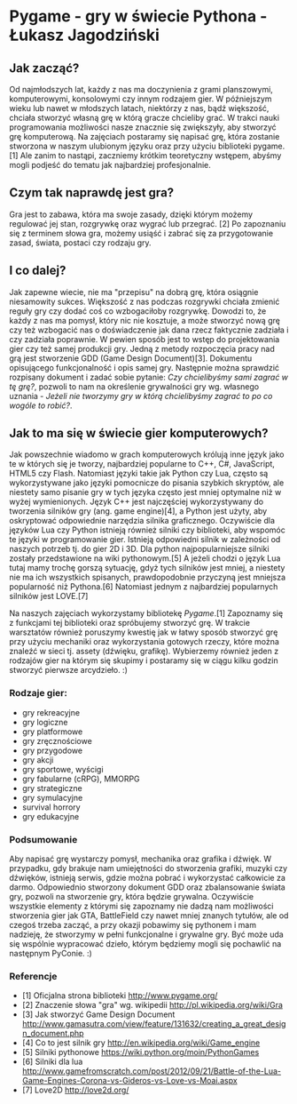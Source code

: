 # Pygame - gry w świecie Pythona - Łukasz Jagodziński

## Jak zacząć?

Od najmłodszych lat, każdy z nas ma doczynienia z grami planszowymi, komputerowymi, konsolowymi czy innym rodzajem gier.
W późniejszym wieku lub nawet w młodszych latach, niektórzy z nas, bądź większość, chciała stworzyć własną grę w którą
gracze chcieliby grać. W trakci nauki programowania możliwości nasze znacznie się zwiększyły, aby stworzyć grę komputerową.
Na zajęciach postaramy się napisać grę, która zostanie stworzona w naszym ulubionym języku oraz przy użyciu biblioteki pygame.[1]
Ale zanim to nastąpi, zaczniemy krótkim teoretyczny wstępem, abyśmy mogli podjeść do tematu jak najbardziej profesjonalnie.

## Czym tak naprawdę jest gra?

Gra jest to zabawa, która ma swoje zasady, dzięki którym możemy regulować jej stan, rozgrywkę oraz wygrać lub przegrać. [2]
Po zapoznaniu się z terminem słowa gra, możemy usiąść i zabrać się za przygotowanie zasad, świata, postaci czy rodzaju gry.

## I co dalej?

Jak zapewne wiecie, nie ma "przepisu" na dobrą grę, która osiągnie niesamowity sukces. Większość z nas podczas rozgrywki
chciała zmienić reguły gry czy dodać coś co wzbogaciłoby rozgrywkę. Dowodzi to, że każdy z nas ma pomysł, który nic nie kosztuje, 
a może stworzyć nową grę czy też wzbogacić nas o doświadczenie jak dana rzecz faktycznie zadziała i czy zadziała poprawnie.
W pewien sposób jest to wstęp do projektowania gier czy też samej produkcji gry. Jedną z metody rozpoczęcia pracy nad grą jest
stworzenie GDD (Game Design Document)[3]. Dokumentu opisującego funkcjonalność i opis samej gry. Następnie można sprawdzić
rozpisany dokument i zadać sobie pytanie: *Czy chcielibyśmy sami zagrać w tę grę?*, pozwoli to nam na określenie grywalności gry wg.
własnego uznania - *Jeżeli nie tworzymy gry w którą chcielibyśmy zagrać to po co wogóle to robić?*.

## Jak to ma się w świecie gier komputerowych?

Jak powszechnie wiadomo w grach komputerowych królują inne język jako te w których się je tworzy, najbardziej popularne to C++, C#, JavaScript, HTML5 
czy Flash. Natomiast języki takie jak Python czy Lua, często są wykorzystywane jako języki pomocnicze do pisania szybkich skryptów, ale niestety samo 
pisanie gry w tych języka często jest mniej optymalne niż w wyżej wymienionych. Język C++ jest najczęściej wykorzystywany do tworzenia silników gry 
(ang. game engine)[4], a Python jest użyty, aby oskryptować odpowiednie narzędzia silnika graficznego. Oczywiście dla języków Lua czy Python istnieją również silniki 
czy biblioteki, aby wspomóc te języki w programowanie gier. Istnieją odpowiedni silnik w zależności od naszych potrzeb tj. do gier 2D i 3D.
Dla python najpopularniejsze silniki zostały przedstawione na wiki pythonowym.[5] A jeżeli chodzi o język Lua tutaj mamy trochę gorszą sytuację, gdyż tych 
silników jest mniej, a niestety nie ma ich wszystkich spisanych, prawdopodobnie przyczyną jest mniejsza popularność niż Pythona.[6] Natomiast jednym z 
najbardziej popularnych silników jest LOVE.[7]

Na naszych zajęciach wykorzystamy bibliotekę *Pygame*.[1] Zapoznamy się z funkcjami tej biblioteki oraz spróbujemy stworzyć grę.
W trakcie warsztatów również poruszymy kwestię jak w łatwy sposób stworzyć grę przy użyciu mechaniki oraz wykorzystania gotowych rzeczy, które
można znaleźć w sieci tj. assety (dźwięku, grafikę). Wybierzemy również jeden z rodzajów gier na którym się skupimy i postaramy się w ciągu
kilku godzin stworzyć pierwsze arcydzieło. :)

### Rodzaje gier:
* gry rekreacyjne
* gry logiczne
* gry platformowe
* gry zręcznościowe
* gry przygodowe
* gry akcji
* gry sportowe, wyścigi
* gry fabularne (cRPG), MMORPG
* gry strategiczne
* gry symulacyjne
* survival horrory
* gry edukacyjne

### Podsumowanie

Aby napisać grę wystarczy pomysł, mechanika oraz grafika i dźwięk. W przypadku, gdy brakuje nam umiejętności do stworzenia grafiki, muzyki czy dźwięków,
istnieją serwis, gdzie można pobrać i wykorzystać całkowicie za darmo. Odpowiednio stworzony dokument GDD oraz zbalansowanie świata gry, pozwoli na 
stworzenie gry, która będzie grywalna. Oczywiście wszystkie elementy z którymi się zapoznamy nie dadzą nam możliwości stworzenia gier jak GTA, BattleField
czy nawet mniej znanych tytułów, ale od czegoś trzeba zacząć, a przy okazji pobawimy się pythonem i mam nadzieję, że stworzymy w pełni funkcjonalne i grywalne
gry. Być może uda się wspólnie wypracować dzieło, którym będziemy mogli się pochawlić na następnym PyConie. :)

### Referencje

* [1] Oficjalna strona biblioteki http://www.pygame.org/
* [2] Znaczenie słowa "gra" wg. wikipedii http://pl.wikipedia.org/wiki/Gra
* [3] Jak stworzyć Game Design Document http://www.gamasutra.com/view/feature/131632/creating_a_great_design_document.php
* [4] Co to jest silnik gry http://en.wikipedia.org/wiki/Game_engine
* [5] Silniki pythonowe https://wiki.python.org/moin/PythonGames
* [6] Silniki dla lua http://www.gamefromscratch.com/post/2012/09/21/Battle-of-the-Lua-Game-Engines-Corona-vs-Gideros-vs-Love-vs-Moai.aspx
* [7] Love2D http://love2d.org/
